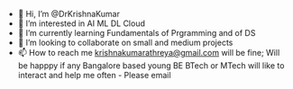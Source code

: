- 👋 Hi, I’m @DrKrishnaKumar
- 👀 I’m interested in AI ML DL Cloud
- 🌱 I’m currently learning Fundamentals of Prgramming and of DS
- 💞️ I’m looking to collaborate on small and medium projects
- 📫 How to reach me krishnakumarathreya@gmail.com will be fine; 
Will be happpy if any Bangalore based young BE BTech or MTech will like to interact and help me often - Please email

<!---
DrKrishnaKumar/DrKrishnaKumar is a ✨ special ✨ repository because its `README.md` (this file) appears on your GitHub profile.
You can click the Preview link to take a look at your changes.
--->
